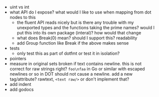 * uint vs int
* what API do I expose? what would I like to use when mapping from dot nodes to this
  * the fluent API reads nicely but is there any trouble with my unexported types and the functions
    taking the prime names? would I put this into its own package (interal)? how would that change
  * what does Break(0) mean? should I support this?
  readability
  * add Group function like Break if the above makes sense
* tests
  * only test this as part of dotfmt or test it in isolation?
* pointers
* measure in original sets broken if text contains newline. this is not correct for raw strings
right? `foo\nfaa` in Go or similar with escaped newlines or so in DOT should not cause a newline.
add a new tag/attribute? rawtext, `<text raw/>` or don't implement that?
* add indent
* add godocs
